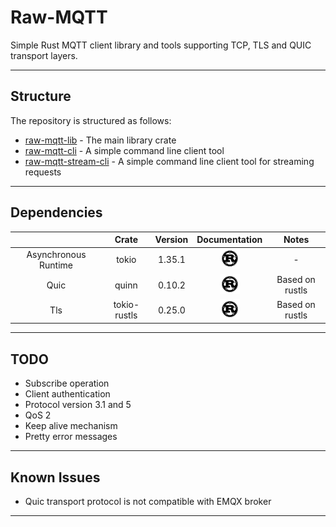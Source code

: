 # Raw-MQTT

Simple Rust MQTT client library and tools supporting TCP, TLS and QUIC transport layers. 

---

## Structure
The repository is structured as follows:
- [raw-mqtt-lib](raw-mqtt-lib) - The main library crate
- [raw-mqtt-cli](raw-mqtt-cli) - A simple command line client tool
- [raw-mqtt-stream-cli](raw-mqtt-stream-cli) - A simple command line client tool for streaming requests

---

## Dependencies
|                        |     Crate      |      Version       |                                                  Documentation                                                   |        Notes         |
|:----------------------:|:--------------:|:------------------:|:----------------------------------------------------------------------------------------------------------------:|:--------------------:|
|  Asynchronous Runtime  |     tokio      |       1.35.1       |        [<img src="docs/rust.svg" width="32" height="32"/>](https://docs.rs/tokio/1.35.1/tokio/index.html)        |          -           |
|          Quic          |     quinn      |       0.10.2       |        [<img src="docs/rust.svg" width="32" height="32"/>](https://docs.rs/quinn/0.10.2/quinn/index.html)        |   Based on rustls    |
|          Tls           |  tokio-rustls  |       0.25.0       | [<img src="docs/rust.svg" width="32" height="32"/>](https://docs.rs/tokio-rustls/0.25.0/tokio_rustls/index.html) |   Based on rustls    |

---

## TODO
 - Subscribe operation
 - Client authentication
 - Protocol version 3.1 and 5
 - QoS 2
 - Keep alive mechanism
 - Pretty error messages
---

## Known Issues
- Quic transport protocol is not compatible with EMQX broker
---

